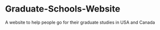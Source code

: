 # Graduate-Schools-Website
A website to help people go for their graduate studies in USA and Canada

